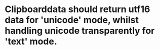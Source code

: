 # Clipboarddata should return utf16 data for 'unicode' mode, whilst handling unicode transparently for 'text' mode.
